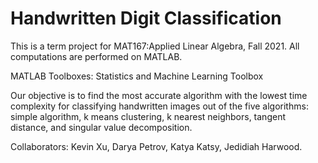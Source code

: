 # Handwritten Digit Classification

This is a term project for MAT167:Applied Linear Algebra, Fall 2021. 
All computations are performed on MATLAB.

MATLAB Toolboxes: Statistics and Machine Learning Toolbox

Our objective is to find the most accurate algorithm with the lowest time complexity for classifying handwritten images out of the five algorithms: simple algorithm, k means clustering, k nearest neighbors, tangent distance, and singular value decomposition.

Collaborators: Kevin Xu, Darya Petrov, Katya Katsy, Jedidiah Harwood.
